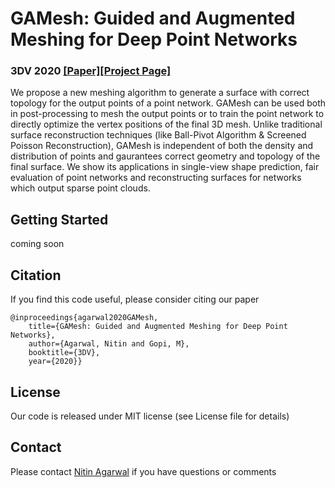 # GAMesh: Guided and Augmented Meshing for Deep Point Networks
### 3DV 2020 [[Paper]](https://arxiv.org/abs/2010.09774)[[Project Page]](https://www.ics.uci.edu/~agarwal/GAMesh/index.html)

We propose a new meshing algorithm to generate a surface with correct topology for the output points of a point network. GAMesh can be used both in post-processing to mesh the output points or to train the point network to directly optimize the vertex positions of the final 3D mesh. Unlike traditional surface reconstruction techniques (like Ball-Pivot Algorithm & Screened Poisson Reconstruction), GAMesh is independent of both the density and distribution of points and gaurantees correct geometry and topology of the final surface. We show its applications in single-view shape prediction, fair evaluation of point networks and reconstructing surfaces for networks which output sparse point clouds. 

## Getting Started
coming soon

## Citation
If you find this code useful, please consider citing our paper

```
@inproceedings{agarwal2020GAMesh,
    title={GAMesh: Guided and Augmented Meshing for Deep Point Networks},
    author={Agarwal, Nitin and Gopi, M},
    booktitle={3DV},
    year={2020}}
```

## License
Our code is released under MIT license (see License file for details)

## Contact
Please contact [Nitin Agarwal](https://www.ics.uci.edu/~agarwal/) if you have questions or comments

